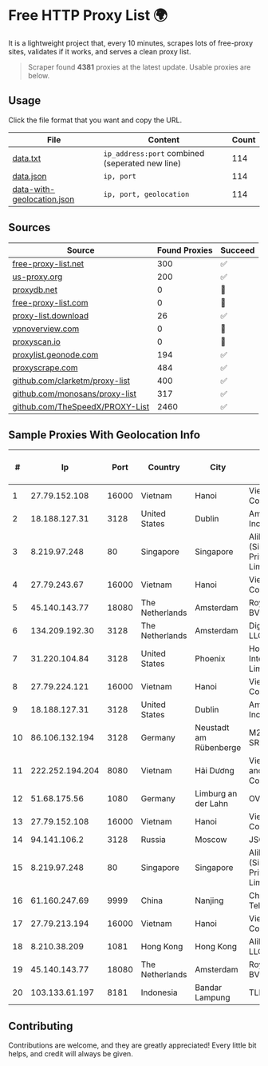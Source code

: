 
# Free HTTP Proxy List 🌍

It is a lightweight project that, every 10 minutes, scrapes lots of free-proxy sites, validates if it works, and serves a clean proxy list.


> Scraper found **4381** proxies at the latest update. Usable proxies are below.

## Usage

Click the file format that you want and copy the URL.


|File|Content|Count|
|----|-------|-----|
|[data.txt](https://raw.githubusercontent.com/themiralay/Proxy-List-World/master/data.txt)|`ip_address:port` combined (seperated new line)|114|
|[data.json](https://raw.githubusercontent.com/themiralay/Proxy-List-World/master/data.json)|`ip, port`|114|
|[data-with-geolocation.json](https://raw.githubusercontent.com/themiralay/Proxy-List-World/master/data-with-geolocation.json)|`ip, port, geolocation`|114|

## Sources

|Source|Found Proxies|Succeed|
|------|-------------|-------|
|[free-proxy-list.net](https://free-proxy-list.net)|300|✅|
|[us-proxy.org](https://www.us-proxy.org)|200|✅|
|[proxydb.net](http://proxydb.net)|0|🚫|
|[free-proxy-list.com](https://free-proxy-list.com/?page=&port=&type%5B%5D=http&type%5B%5D=https&up_time=0&search=Search)|0|🚫|
|[proxy-list.download](https://www.proxy-list.download/HTTP)|26|✅|
|[vpnoverview.com](https://vpnoverview.com/privacy/anonymous-browsing/free-proxy-servers)|0|🚫|
|[proxyscan.io](https://www.proxyscan.io)|0|🚫|
|[proxylist.geonode.com](https://proxylist.geonode.com/api/proxy-list?limit=300&page=1&sort_by=lastChecked&sort_type=desc&protocols=http,https)|194|✅|
|[proxyscrape.com](https://api.proxyscrape.com/v2/?request=displayproxies&protocol=http&timeout=10000&country=all&ssl=all&anonymity=all)|484|✅|
|[github.com/clarketm/proxy-list](https://raw.githubusercontent.com/clarketm/proxy-list/master/proxy-list-raw.txt)|400|✅|
|[github.com/monosans/proxy-list](https://raw.githubusercontent.com/monosans/proxy-list/main/proxies/http.txt)|317|✅|
|[github.com/TheSpeedX/PROXY-List](https://raw.githubusercontent.com/TheSpeedX/PROXY-List/master/http.txt)|2460|✅|


## Sample Proxies With Geolocation Info

|#|Ip|Port|Country|City|Internet Service Provider|
|-|--|----|-------|----|-------------------------|
|1|27.79.152.108|16000|Vietnam|Hanoi|Viettel Corporation|
|2|18.188.127.31|3128|United States|Dublin|Amazon.com, Inc.|
|3|8.219.97.248|80|Singapore|Singapore|Alibaba Cloud (Singapore) Private Limited|
|4|27.79.243.67|16000|Vietnam|Hanoi|Viettel Corporation|
|5|45.140.143.77|18080|The Netherlands|Amsterdam|RoyaleHosting BV|
|6|134.209.192.30|3128|The Netherlands|Amsterdam|DigitalOcean, LLC|
|7|31.220.104.84|3128|United States|Phoenix|Hostinger International Limited|
|8|27.79.224.121|16000|Vietnam|Hanoi|Viettel Corporation|
|9|18.188.127.31|3128|United States|Dublin|Amazon.com, Inc.|
|10|86.106.132.194|3128|Germany|Neustadt am Rübenberge|M247 Europe SRL|
|11|222.252.194.204|8080|Vietnam|Hải Dương|VietNam Post and Telecom Corporation|
|12|51.68.175.56|1080|Germany|Limburg an der Lahn|OVH SAS|
|13|27.79.152.108|16000|Vietnam|Hanoi|Viettel Corporation|
|14|94.141.106.2|3128|Russia|Moscow|JSC Mastertel|
|15|8.219.97.248|80|Singapore|Singapore|Alibaba Cloud (Singapore) Private Limited|
|16|61.160.247.69|9999|China|Nanjing|China Telecom|
|17|27.79.213.194|16000|Vietnam|Hanoi|Viettel Corporation|
|18|8.210.38.209|1081|Hong Kong|Hong Kong|Alibaba.com LLC|
|19|45.140.143.77|18080|The Netherlands|Amsterdam|RoyaleHosting BV|
|20|103.133.61.197|8181|Indonesia|Bandar Lampung|TLINK|



## Contributing

Contributions are welcome, and they are greatly appreciated! Every
little bit helps, and credit will always be given.

